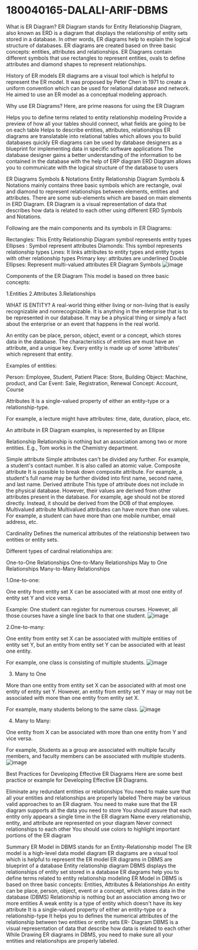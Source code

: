 # 180040165-DALALI-ARIF-DBMS


What is ER Diagram?
ER Diagram stands for Entity Relationship Diagram, also known as ERD is a diagram that displays the relationship of entity sets stored in a database. In other words, ER diagrams help to explain the logical structure of databases. ER diagrams are created based on three basic concepts: entities, attributes and relationships.
ER Diagrams contain different symbols that use rectangles to represent entities, ovals to define attributes and diamond shapes to represent relationships.

History of ER models
ER diagrams are a visual tool which is helpful to represent the ER model. It was proposed by Peter Chen in 1971 to create a uniform convention which can be used for relational database and network. He aimed to use an ER model as a conceptual modeling approach.


Why use ER Diagrams?
Here, are prime reasons for using the ER Diagram

Helps you to define terms related to entity relationship modeling
Provide a preview of how all your tables should connect, what fields are going to be on each table
Helps to describe entities, attributes, relationships
ER diagrams are translatable into relational tables which allows you to build databases quickly
ER diagrams can be used by database designers as a blueprint for implementing data in specific software applications
The database designer gains a better understanding of the information to be contained in the database with the help of ERP diagram
ERD Diagram allows you to communicate with the logical structure of the database to users

ER Diagrams Symbols & Notations
Entity Relationship Diagram Symbols & Notations mainly contains three basic symbols which are rectangle, oval and diamond to represent relationships between elements, entities and attributes. There are some sub-elements which are based on main elements in ERD Diagram. ER Diagram is a visual representation of data that describes how data is related to each other using different ERD Symbols and Notations.

Following are the main components and its symbols in ER Diagrams:

Rectangles: This Entity Relationship Diagram symbol represents entity types
Ellipses : Symbol represent attributes
Diamonds: This symbol represents relationship types
Lines: It links attributes to entity types and entity types with other relationship types
Primary key: attributes are underlined
Double Ellipses: Represent multi-valued attributes
ER Diagram Symbols
![image](https://user-images.githubusercontent.com/64208917/120594600-d08fff80-c45e-11eb-9562-cc9db446c367.png)


Components of the ER Diagram
This model is based on three basic concepts:

1.Entities
2.Attributes
3.Relationships

WHAT IS ENTITY?
A real-world thing either living or non-living that is easily recognizable and nonrecognizable. It is anything in the enterprise that is to be represented in our database. It may be a physical thing or simply a fact about the enterprise or an event that happens in the real world.

An entity can be place, person, object, event or a concept, which stores data in the database. The characteristics of entities are must have an attribute, and a unique key. Every entity is made up of some 'attributes' which represent that entity.

Examples of entities:

Person: Employee, Student, Patient
Place: Store, Building
Object: Machine, product, and Car
Event: Sale, Registration, Renewal
Concept: Account, Course

Attributes
It is a single-valued property of either an entity-type or a relationship-type.

For example, a lecture might have attributes: time, date, duration, place, etc.

An attribute in ER Diagram examples, is represented by an Ellipse


Relationship
Relationship is nothing but an association among two or more entities. E.g., Tom works in the Chemistry department.

Simple attribute	Simple attributes can't be divided any further. For example, a student's contact number. It is also called an atomic value.
Composite attribute	It is possible to break down composite attribute. For example, a student's full name may be further divided into first name, second name, and last name.
Derived attribute	This type of attribute does not include in the physical database. However, their values are derived from other attributes present in the database. For example, age should not be stored directly. Instead, it should be derived from the DOB of that employee.
Multivalued attribute	Multivalued attributes can have more than one values. For example, a student can have more than one mobile number, email address, etc.

Cardinality
Defines the numerical attributes of the relationship between two entities or entity sets.

Different types of cardinal relationships are:

One-to-One Relationships
One-to-Many Relationships
May to One Relationships
Many-to-Many Relationships

1.One-to-one:

One entity from entity set X can be associated with at most one entity of entity set Y and vice versa.

Example: One student can register for numerous courses. However, all those courses have a single line back to that one student.
![image](https://user-images.githubusercontent.com/64208917/120594982-56ac4600-c45f-11eb-83b1-83ed49667456.png)


2.One-to-many:

One entity from entity set X can be associated with multiple entities of entity set Y, but an entity from entity set Y can be associated with at least one entity.

For example, one class is consisting of multiple students.
![image](https://user-images.githubusercontent.com/64208917/120595035-688de900-c45f-11eb-99c3-95766f08ac73.png)


3. Many to One

More than one entity from entity set X can be associated with at most one entity of entity set Y. However, an entity from entity set Y may or may not be associated with more than one entity from entity set X.

For example, many students belong to the same class.
![image](https://user-images.githubusercontent.com/64208917/120595054-6d529d00-c45f-11eb-9403-b59a515942ea.png)



4. Many to Many:

One entity from X can be associated with more than one entity from Y and vice versa.

For example, Students as a group are associated with multiple faculty members, and faculty members can be associated with multiple students.
![image](https://user-images.githubusercontent.com/64208917/120595073-72afe780-c45f-11eb-8628-ca8ef95a4bee.png)


Best Practices for Developing Effective ER Diagrams
Here are some best practice or example for Developing Effective ER Diagrams.

Eliminate any redundant entities or relationships
You need to make sure that all your entities and relationships are properly labeled
There may be various valid approaches to an ER diagram. You need to make sure that the ER diagram supports all the data you need to store
You should assure that each entity only appears a single time in the ER diagram
Name every relationship, entity, and attribute are represented on your diagram
Never connect relationships to each other
You should use colors to highlight important portions of the ER diagram

Summary
ER Model in DBMS stands for an Entity-Relationship model
The ER model is a high-level data model diagram
ER diagrams are a visual tool which is helpful to represent the ER model
ER diagrams in DBMS are blueprint of a database
Entity relationship diagram DBMS displays the relationships of entity set stored in a database
ER diagrams help you to define terms related to entity relationship modeling
ER Model in DBMS is based on three basic concepts: Entities, Attributes & Relationships
An entity can be place, person, object, event or a concept, which stores data in the database (DBMS)
Relationship is nothing but an association among two or more entities
A weak entity is a type of entity which doesn't have its key attribute
It is a single-valued property of either an entity-type or a relationship-type
It helps you to defines the numerical attributes of the relationship between two entities or entity sets
ER- Diagram DBMS is a visual representation of data that describe how data is related to each other
While Drawing ER diagrams in DBMS, you need to make sure all your entities and relationships are properly labeled.

